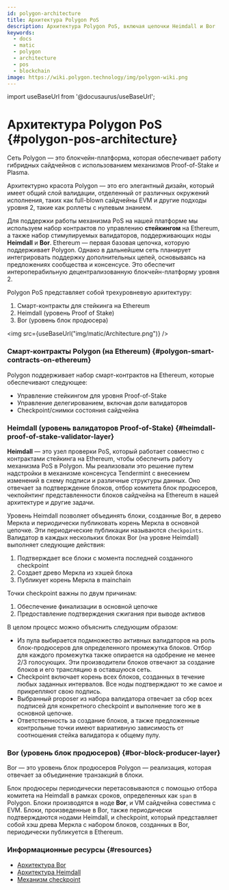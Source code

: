 ```yaml
---
id: polygon-architecture
title: Архитектура Polygon PoS
description: Архитектура Polygon PoS, включая цепочки Heimdall и Bor
keywords:
  - docs
  - matic
  - polygon
  - architecture
  - pos
  - blockchain
image: https://wiki.polygon.technology/img/polygon-wiki.png
---
```

import useBaseUrl from '@docusaurus/useBaseUrl';

# Архитектура Polygon PoS {#polygon-pos-architecture}

Сеть Polygon — это блокчейн-платформа, которая обеспечивает работу гибридных сайдчейнов с использованием механизмов Proof-of-Stake и Plasma.

Архитектурно красота Polygon — это его элегантный дизайн, который имеет общий слой валидации, отделенный от различных окружений исполнения, таких как full-blown сайдчейны EVM и другие подходы уровня 2, такие как роллеты с нулевым знанием.

Для поддержки работы механизма PoS на нашей платформе мы используем набор контрактов по управлению **стейкингом** на Ethereum, а также набор стимулируемых валидаторов, поддерживающих ноды **Heimdall** и **Bor**. Ethereum — первая базовая цепочка, которую поддерживает Polygon. Однако в дальнейшем сеть планирует интегрировать поддержку дополнительных цепей, основываясь на предложениях сообщества и консенсусе. Это обеспечит интероперабильную децентрализованную блокчейн-платформу уровня 2.

Polygon PoS представляет собой трехуровневую архитектуру:

1. Смарт-контракты для стейкинга на Ethereum
2. Heimdall (уровень Proof of Stake)
3. Bor (уровень блок продюсера)

<img src={useBaseUrl("img/matic/Architecture.png")} />

### Смарт-контракты Polygon (на Ethereum) {#polygon-smart-contracts-on-ethereum}

Polygon поддерживает набор смарт-контрактов на Ethereum, которые обеспечивают следующее:

- Управление стейкингом для уровня Proof-of-Stake
- Управление делегированием, включая доли валидаторов
- Checkpoint/снимки состояния сайдчейна

### Heimdall (уровень валидаторов Proof-of-Stake) {#heimdall-proof-of-stake-validator-layer}

**Heimdall** — это узел проверки PoS, который работает совместно с контрактами стейкинга на Ethereum, чтобы обеспечить работу механизма PoS в Polygon. Мы реализовали это решение путем надстройки в механизме консенсуса Tendermint с внесением изменений в схему подписи и различные структуры данных. Оно отвечает за подтверждение блоков, отбор комитета блок продюсеров, чекпойнтинг представленности блоков сайдчейна на Ethereum в нашей архитектуре и другие задачи.

Уровень Heimdall позволяет объединять блоки, созданные Bor, в дерево Меркла и периодически публиковать корень Меркла в основной цепочке. Эти периодические публикации называются `checkpoints`. Валидатор в каждых нескольких блоках Bor (на уровне Heimdall) выполняет следующие действия:

1. Подтверждает все блоки с момента последней созданного checkpoint
2. Создает древо Меркла из хэшей блока
3. Публикует корень Меркла в mainchain

Точки checkpoint важны по двум причинам:

1. Обеспечение финализации в основной цепочке
2. Предоставление подтверждения сжигания при выводе активов

В целом процесс можно объяснить следующим образом:

- Из пула выбирается подмножество активных валидаторов на роль блок-продюсеров для определенного промежутка блоков. Отбор для каждого промежутка также опирается на одобрение не менее 2/3 голосующих. Эти производители блоков отвечают за создание блоков и его трансляцию в оставшуюся сеть.
- Checkpoint включает корень всех блоков, созданных в течение любых заданных интервалов. Все ноды подтверждают то же самое и прикрепляют свою подпись.
- Выбранный proposer из набора валидатора отвечает за сбор всех подписей для конкретного checkpoint и выполнение того же в основной цепочке.
- Ответственность за создание блоков, а также предложенные контрольные точки имеют вариативную зависимость от соотношения стейка валидатора к общему пулу.

### Bor (уровень блок продюсеров) {#bor-block-producer-layer}

Bor — это уровень блок продюсеров Polygon — реализация, которая отвечает за объединение транзакций в блоки.

Блок продюсеры периодически перетасовываются с помощью отбора комитета на Heimdall в рамках сроков, определенных как `span` в Polygon. Блоки производятся в ноде **Bor**, и VM сайдчейна совестима с EVM. Блоки, произведенные в Bor, также периодически подтверждаются нодами Heimdall, и checkpoint, который представляет собой хэш древа Меркла с набором блоков, созданных в Bor, периодически публикуется в Ethereum.

### Информационные ресурсы {#resources}

- [Архитектура Bor](https://forum.polygon.technology/t/matic-system-overview-bor/9123)
- [Архитектура Heimdall](https://forum.polygon.technology/t/matic-system-overview-heimdall/8323)
- [Механизм checkpoint](https://forum.polygon.technology/t/checkpoint-mechanism-on-heimdall/7160)

